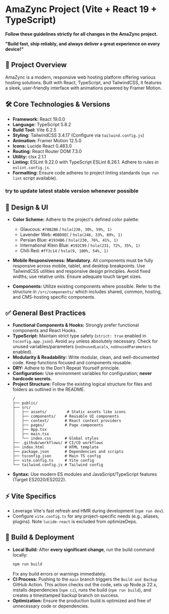# AmaZync Project (Vite + React 19 + TypeScript)

**Follow these guidelines strictly for all changes in the AmaZync project.**

**"Build fast, ship reliably, and always deliver a great experience on every device\!"**

## 🚀 Project Overview

AmaZync is a modern, responsive web hosting platform offering various hosting solutions. Built with React, TypeScript, and TailwindCSS, it features a sleek, user-friendly interface with animations powered by Framer Motion.

## 🛠️ Core Technologies & Versions 

  * **Framework:** React 19.0.0
  * **Language:** TypeScript 5.8.2
  * **Build Tool:** Vite 6.2.5
  * **Styling:** TailwindCSS 3.4.17 (Configure via `tailwind.config.js`)
  * **Animation:** Framer Motion 12.5.0
  * **Icons:** Lucide React 0.483.0
  * **Routing:** React Router DOM 7.3.0
  * **Utility:** clsx 2.1.1
  * **Linting:** ESLint 9.22.0 with TypeScript ESLint 8.26.1. Adhere to rules in `eslint.config.js`.
  * **Formatting:** Ensure code adheres to project linting standards (`npm run lint` script available).

  ### try to update latest stable version whenever possible

## 🎨 Design & UI

  * **Color Scheme:** Adhere to the project's defined color palette:
      * Glaucous: `#7882B6` / `hsla(230, 30%, 59%, 1)`
      * Lavender Web: `#DBD9EC` / `hsla(246, 33%, 89%, 1)`
      * Persian Blue: `#1934B6` / `hsla(230, 76%, 41%, 1)`
      * International Klein Blue: `#192C99` / `hsla(231, 72%, 35%, 1)`
      * Chili Red: `#ff3c14` / `hsla(9, 100%, 54%, 1)`

  * **Mobile Responsiveness:** **Mandatory.** All components must be fully responsive across mobile, tablet, and desktop breakpoints. Use TailwindCSS utilities and responsive design principles. Avoid fixed widths; use relative units. Ensure adequate touch target sizes.
  * **Components:** Utilize existing components where possible. Refer to the structure in `/src/components/` which includes shared, common, hosting, and CMS-hosting specific components.

## ✅ General Best Practices

  * **Functional Components & Hooks:** Strongly prefer functional components and React Hooks.
  * **TypeScript:** Maintain strict type safety (`strict: true` enabled in `tsconfig.app.json`). Avoid `any` unless absolutely necessary. Check for unused variables/parameters (`noUnusedLocals`, `noUnusedParameters` enabled).
  * **Modularity & Readability:** Write modular, clean, and well-documented code. Keep functions focused and components reusable.
  * **DRY:** Adhere to the Don't Repeat Yourself principle.
  * **Configuration:** Use environment variables for configuration; **never hardcode secrets.**
  * **Project Structure:** Follow the existing logical structure for files and folders as outlined in the README.
    ```
    /
    ├── public/
    ├── src/
    │   ├── assets/         # Static assets like icons
    │   ├── components/    # Reusable UI components
    │   ├── context/       # React context providers
    │   ├── pages/         # Page components
    │   ├── App.tsx
    │   ├── main.tsx
    │   └── index.css      # Global styles
    ├── .github/workflows/ # CI/CD workflows
    ├── index.html         # HTML template
    ├── package.json       # Dependencies and scripts
    ├── tsconfig.json      # Main TS config
    ├── vite.config.ts     # Vite config
    └── tailwind.config.js # Tailwind config
    ```
  * **Syntax:** Use modern ES modules and JavaScript/TypeScript features (Target ES2020/ES2022).

## ⚡ Vite Specifics

  * Leverage Vite's fast refresh and HMR during development (`npm run dev`).
  * Configure `vite.config.ts` for any project-specific needs (e.g., aliases, plugins). Note `lucide-react` is excluded from optimizeDeps.

## 🔄 Build & Deployment

  * **Local Build:** After **every significant change**, run the build command locally:
    ```bash
    npm run build
    ```
    Fix any build errors or warnings immediately.
  * **CI Process:** Pushing to the `main` branch triggers the `Build and Backup` GitHub Action. This action checks out the code, sets up Node.js 22.x, installs dependencies (`npm ci`), runs the build (`npm run build`), and creates a timestamped backup branch on success.
  * **Optimization:** Ensure the production build is optimized and free of unnecessary code or dependencies.
